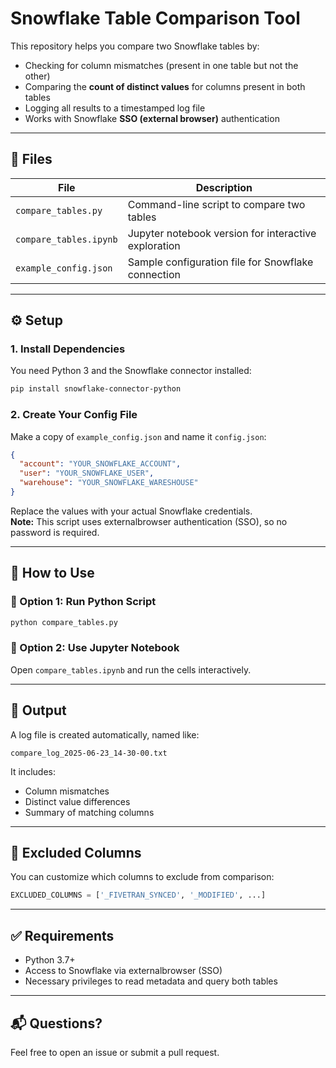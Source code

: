 # Snowflake Table Comparison Tool

This repository helps you compare two Snowflake tables by:

- Checking for column mismatches (present in one table but not the other)
- Comparing the **count of distinct values** for columns present in both tables
- Logging all results to a timestamped log file
- Works with Snowflake **SSO (external browser)** authentication

---

## 🧱 Files

| File | Description |
|------|-------------|
| `compare_tables.py` | Command-line script to compare two tables |
| `compare_tables.ipynb` | Jupyter notebook version for interactive exploration |
| `example_config.json` | Sample configuration file for Snowflake connection |

---

## ⚙️ Setup

### 1. Install Dependencies

You need Python 3 and the Snowflake connector installed:

```bash
pip install snowflake-connector-python
```

### 2. Create Your Config File  
Make a copy of `example_config.json` and name it `config.json`:

```json
{
  "account": "YOUR_SNOWFLAKE_ACCOUNT",
  "user": "YOUR_SNOWFLAKE_USER",
  "warehouse": "YOUR_SNOWFLAKE_WARESHOUSE"
}
```
Replace the values with your actual Snowflake credentials.  
**Note:** This script uses externalbrowser authentication (SSO), so no password is required.

---

## 🚀 How to Use

### 🐍 Option 1: Run Python Script

```bash
python compare_tables.py
```

### 📓 Option 2: Use Jupyter Notebook

Open `compare_tables.ipynb` and run the cells interactively.

---

## 📝 Output

A log file is created automatically, named like:

```
compare_log_2025-06-23_14-30-00.txt
```

It includes:

- Column mismatches
- Distinct value differences
- Summary of matching columns

---

## 🧼 Excluded Columns

You can customize which columns to exclude from comparison:

```python
EXCLUDED_COLUMNS = ['_FIVETRAN_SYNCED', '_MODIFIED', ...]
```

---

## ✅ Requirements

- Python 3.7+
- Access to Snowflake via externalbrowser (SSO)
- Necessary privileges to read metadata and query both tables

---

## 📬 Questions?

Feel free to open an issue or submit a pull request.